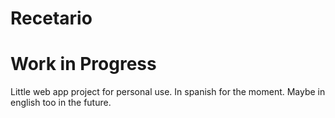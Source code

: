 # Recetario

# Work in Progress

Little web app project for personal use. In spanish for the moment. Maybe in english too
in the future.

